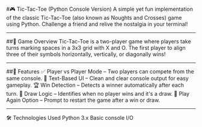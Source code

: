 #🎮 Tic-Tac-Toe (Python Console Version)
A simple yet fun implementation of the classic Tic-Tac-Toe (also known as Noughts and Crosses) game using Python. Challenge a friend and relive the nostalgia in your terminal!

---

##🧩 Game Overview
Tic-Tac-Toe is a two-player game where players take turns marking spaces in a 3x3 grid with X and O. The first player to align three of their symbols horizontally, vertically, or diagonally wins!

---

##🚀 Features
✅ Player vs Player Mode – Two players can compete from the same console.
🎨 Text-Based UI – Clean and clear console output for easy gameplay.
🏆 Win Detection – Detects a winner automatically after each turn.
🤝 Draw Logic – Identifies when no player wins and it's a draw.
🔁 Play Again Option – Prompt to restart the game after a win or draw.

---

🛠️ Technologies Used
Python 3.x
Basic console I/O
